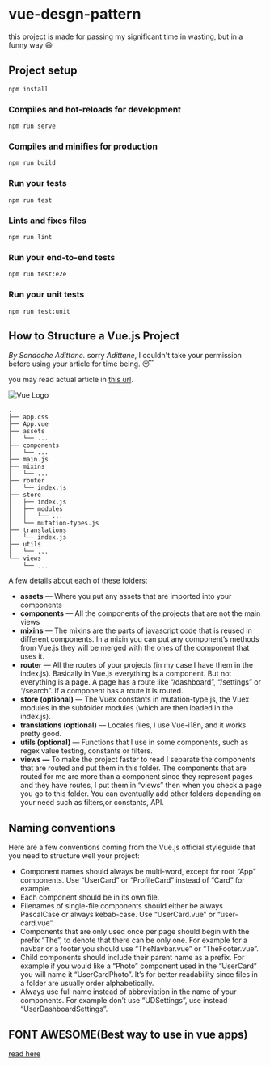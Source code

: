 # vue-desgn-pattern
this project is made for passing my significant time in wasting, but in a funny way :smiley:

## Project setup
```
npm install
```

### Compiles and hot-reloads for development
```
npm run serve
```

### Compiles and minifies for production
```
npm run build
```

### Run your tests
```
npm run test
```

### Lints and fixes files
```
npm run lint
```

### Run your end-to-end tests
```
npm run test:e2e
```

### Run your unit tests
```
npm run test:unit
```


## How to Structure a Vue.js Project
*By Sandoche Adittane.*
sorry *Adittane*, I couldn't take your permission before using your article for time being. :sleeping:
 
you may read actual article in [this url](https://itnext.io/how-to-structure-a-vue-js-project-29e4ddc1aeeb "article").

![Vue Logo](https://miro.medium.com/max/1808/1*YFdPXlOnzP2cReGcDzafmA.png)

```
.
├── app.css     
├── App.vue     
├── assets      
│   └── ...     
├── components      
│   └── ...     
├── main.js     
├── mixins      
│   └── ...
├── router
│   └── index.js
├── store
│   ├── index.js
│   ├── modules
│   │   └── ...
│   └── mutation-types.js
├── translations
│   └── index.js
├── utils
│   └── ...
└── views
    └── ...
```
A few details about each of these folders:
* **assets** — Where you put any assets that are imported into your components
* **components** — All the components of the projects that are not the main views
* **mixins** — The mixins are the parts of javascript code that is reused in different components. In a mixin you can put any component’s methods from Vue.js they will be merged with the ones of the component that uses it.
* **router** — All the routes of your projects (in my case I have them in the index.js). Basically in Vue.js everything is a component. But not everything is a page. A page has a route like “/dashboard”, “/settings” or “/search”. If a component has a route it is routed.
* **store (optional)** — The Vuex constants in mutation-type.js, the Vuex modules in the subfolder modules (which are then loaded in the index.js).
* **translations (optional)** — Locales files, I use Vue-i18n, and it works pretty good.
* **utils (optional)** — Functions that I use in some components, such as regex value testing, constants or filters.
* **views —** To make the project faster to read I separate the components that are routed and put them in this folder. The components that are routed for me are more than a component since they represent pages and they have routes, I put them in “views” then when you check a page you go to this folder.
You can eventually add other folders depending on your need such as filters,or constants, API.



## Naming conventions
Here are a few conventions coming from the Vue.js official styleguide that you need to structure well your project:
* Component names should always be multi-word, except for root “App” components. Use “UserCard” or “ProfileCard” instead of “Card” for example.
* Each component should be in its own file.
* Filenames of single-file components should either be always PascalCase or always kebab-case. Use “UserCard.vue” or “user-card.vue”.
* Components that are only used once per page should begin with the prefix “The”, to denote that there can be only one. For example for a navbar or a footer you should use “TheNavbar.vue” or “TheFooter.vue”.
* Child components should include their parent name as a prefix. For example if you would like a “Photo” component used in the “UserCard” you will name it “UserCardPhoto”. It’s for better readability since files in a folder are usually order alphabetically.
* Always use full name instead of abbreviation in the name of your components. For example don’t use “UDSettings”, use instead “UserDashboardSettings”.


## FONT AWESOME(Best way to use in vue apps)
[read here](https://medium.com/front-end-weekly/how-to-use-fon-awesome-5-on-vuejs-project-ff0f28310821)